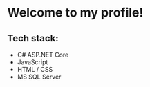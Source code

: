 <h1>Welcome to my profile! </h1>

<h2>Tech stack:</h2>
<ul>
<li>C# ASP.NET Core</li>
<li>JavaScript</li>
<li>HTML / CSS</li>
<li>MS SQL Server</li>
</ul>



